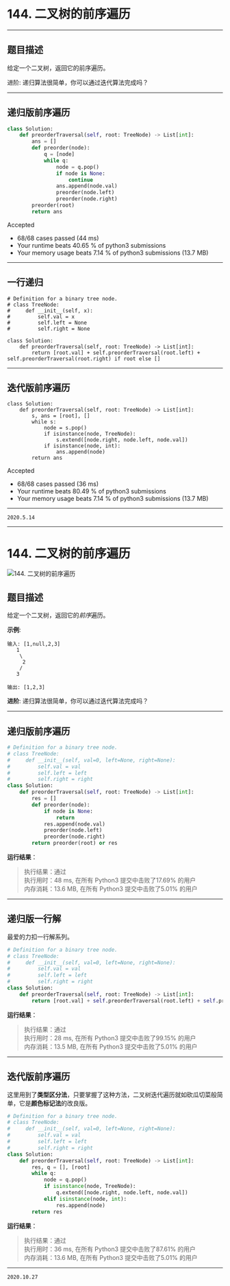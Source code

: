 # 144. 二叉树的前序遍历

---

## 题目描述

给定一个二叉树，返回它的前序遍历。

进阶: 递归算法很简单，你可以通过迭代算法完成吗？

---

## 递归版前序遍历

```python
class Solution:
    def preorderTraversal(self, root: TreeNode) -> List[int]:
        ans = []
        def preorder(node):
            q = [node]
            while q:
                node = q.pop()
                if node is None:
                    continue
                ans.append(node.val)
                preorder(node.left)
                preorder(node.right)
        preorder(root)
        return ans
```

Accepted

- 68/68 cases passed (44 ms)
- Your runtime beats 40.65 % of python3 submissions
- Your memory usage beats 7.14 % of python3 submissions (13.7 MB)

---

## 一行递归

```python3
# Definition for a binary tree node.
# class TreeNode:
#     def __init__(self, x):
#         self.val = x
#         self.left = None
#         self.right = None

class Solution:
    def preorderTraversal(self, root: TreeNode) -> List[int]:
        return [root.val] + self.preorderTraversal(root.left) + self.preorderTraversal(root.right) if root else []
```

---

## 迭代版前序遍历

```python3
class Solution:
    def preorderTraversal(self, root: TreeNode) -> List[int]:
        s, ans = [root], []
        while s:
            node = s.pop()
            if isinstance(node, TreeNode):
                s.extend([node.right, node.left, node.val])
            if isinstance(node, int):
                ans.append(node)
        return ans
```

Accepted

- 68/68 cases passed (36 ms)
- Your runtime beats 80.49 % of python3 submissions
- Your memory usage beats 7.14 % of python3 submissions (13.7 MB)

---

`2020.5.14`

---

# 144. 二叉树的前序遍历

![144. 二叉树的前序遍历](https://cdn.jsdelivr.net/gh/jpch89/PicBed/img/202010271050%20144.%20%E4%BA%8C%E5%8F%89%E6%A0%91%E7%9A%84%E5%89%8D%E5%BA%8F%E9%81%8D%E5%8E%86%2000.png)

## 题目描述

给定一个二叉树，返回它的*前序*遍历。

**示例**:

```text
输入: [1,null,2,3]  
   1
    \
     2
    /
   3 

输出: [1,2,3]
```

**进阶**: 递归算法很简单，你可以通过迭代算法完成吗？

---

## 递归版前序遍历

```python
# Definition for a binary tree node.
# class TreeNode:
#     def __init__(self, val=0, left=None, right=None):
#         self.val = val
#         self.left = left
#         self.right = right
class Solution:
    def preorderTraversal(self, root: TreeNode) -> List[int]:
        res = []
        def preorder(node):
            if node is None:
                return
            res.append(node.val)
            preorder(node.left)
            preorder(node.right)
        return preorder(root) or res
```

**运行结果**：

> 执行结果：通过  
> 执行用时：48 ms, 在所有 Python3 提交中击败了17.69% 的用户  
> 内存消耗：13.6 MB, 在所有 Python3 提交中击败了5.01% 的用户

---

## 递归版一行解

最爱的力扣一行解系列。

```python
# Definition for a binary tree node.
# class TreeNode:
#     def __init__(self, val=0, left=None, right=None):
#         self.val = val
#         self.left = left
#         self.right = right
class Solution:
    def preorderTraversal(self, root: TreeNode) -> List[int]:
        return [root.val] + self.preorderTraversal(root.left) + self.preorderTraversal(root.right) if root else []
```

**运行结果**：

> 执行结果：通过  
> 执行用时：28 ms, 在所有 Python3 提交中击败了99.15% 的用户  
> 内存消耗：13.5 MB, 在所有 Python3 提交中击败了5.01% 的用户

---

## 迭代版前序遍历

这里用到了**类型区分法**，只要掌握了这种方法，二叉树迭代遍历就如砍瓜切菜般简单，它是**颜色标记法**的改良版。

```python
# Definition for a binary tree node.
# class TreeNode:
#     def __init__(self, val=0, left=None, right=None):
#         self.val = val
#         self.left = left
#         self.right = right
class Solution:
    def preorderTraversal(self, root: TreeNode) -> List[int]:
        res, q = [], [root]
        while q:
            node = q.pop()
            if isinstance(node, TreeNode):
                q.extend([node.right, node.left, node.val])
            elif isinstance(node, int):
                res.append(node)
        return res
```

**运行结果**：

> 执行结果：通过  
> 执行用时：36 ms, 在所有 Python3 提交中击败了87.61% 的用户  
> 内存消耗：13.6 MB, 在所有 Python3 提交中击败了5.01% 的用户

---

`2020.10.27`
